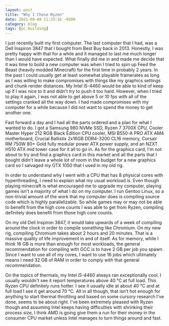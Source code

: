 ```yaml
---
layout: post
title: "Why I Chose Ryzen"
date: 2021-09-08 11:33:16 -0500
category: blog
tags: [pc-building]
---
```


I just recently built my first computer. The last computer that I had, was a
Dell Inspiron 3847 that I bought from Best Buy back in 2013. Honestly, I was
pretty happy with that for a while and it managed to last me much longer than
I would have expected. What finally did me in and made me decide that it was
time to build a new computer was when I tried to spin up Feed the Beast
(heavily modded Minecraft) for the first time in probably 2 years. In the past
I could usually get at least somewhat playable framerates as long as I was
willing to make compromises with things like my graphics settings and chunk
render distances. My Intel i5-4460 would be able to kind of keep up if I was
nice to it and didn't try to push it too hard. However, when I tried to play it
again, I was not able to get above 5 or 10 fps with all of the settings cranked
all the way down. I had made compromises with my computer for a while because I
did not want to spend the money to get another one.

Fast forward a day and I had all the parts ordered and a plan for what I wanted
to do. I got a Samsung 980 NVMe SSD, Ryzen 7 3700X CPU, Cooler Master Hyper 212
RGB Black Edition CPU cooler, MSI B550-A PRO ATX AM4 motherboard, Crucial
Ballistix 2x16GB DDR4-3200 CL16 memory, Corsair RM 750W 80+ Gold fully modular
power ATX power supply, and an NZXT H510 ATX mid tower case for it all to go in.
As for the graphics card, I'm not about to try and find a graphics card in this
market and all the parts that I bought didn't leave a whole lot of room in the
budget for a new graphics card so I salvaged my GTX 1050 that I used in my old
rig.

In order to understand why I went with a CPU that has 8 physical cores with
hyperthreading, I need to explain what my usual workload is. Even though
playing minecraft is what encouraged me to upgrade my computer, playing games
isn't a majority of what I do on my computer. I run Gentoo Linux, so a
non-trivial amount of the work that my computer does is compiling source
code which is highly parallelizable. So while games may or may not be able to
benefit from the high core counts I was able to get from Ryzen, compiling
definitely does benefit from those high core counts.

On my old Dell Inspiron 3847, it would take upwards of a week of compiling
around the clock in order to compile something like Chromium. On my new rig,
compiling Chromium takes about 2 hours and 20 minutes. That is a massive
quality of life improvement in and of itself. As for memory, while I think
16 GB is more than enough for most workloads, the general recommendation for
compiling with GCC is to have 2 GB per job you spawn. Since I want to use all
of my cores, I want to use 16 jobs which ultimately means I need 32 GB of RAM
in order to comply with that general recommendation.

On the topics of thermals, my Intel i5-4460 always ran exceptionally cool. I
usually wouldn't see it report temperatures above 40 °C at full load. This
Ryzen CPU definitely runs hotter. I see it usually idle at about 40 °C
and at full load I see it get around 70 °C. All in all though, that isn't hot
enough for anything to start thermal throttling and based on some cursory
research I've done, seems to be about right. I've been extremely pleased with
Ryzen though and assuming Intel keeps having difficulties with shrinking their
process size, I think AMD is going give them a run for their money in the
consumer CPU market unless Intel manages to turn things around and fast.
